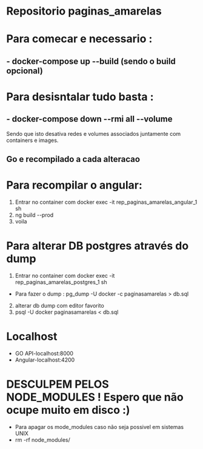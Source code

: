 # Repositorio paginas_amarelas

# Para comecar e necessario :   
## - docker-compose up --build (sendo o build opcional)  

# Para desisntalar tudo basta :  
## - docker-compose down --rmi all --volume
Sendo que isto desativa redes e volumes associados juntamente com containers e images.   

## Go e recompilado a cada alteracao

# Para recompilar o angular:  
1. Entrar no container com docker exec -it rep_paginas_amarelas_angular_1 sh
2. ng build --prod
3. voila

# Para alterar DB postgres através do dump
1. Entrar no container com docker exec -it rep_paginas_amarelas_postgres_1 sh
- Para fazer o dump : pg_dump -U docker -c paginasamarelas > db.sql
2. alterar db dump com editor favorito
3. psql -U docker paginasamarelas < db.sql


# Localhost
- GO API-localhost:8000
- Angular-localhost:4200

# DESCULPEM PELOS NODE_MODULES ! Espero que não ocupe muito em disco :)
- Para apagar os mode_modules caso não seja possivel em sistemas UNIX
- rm -rf node_modules/
